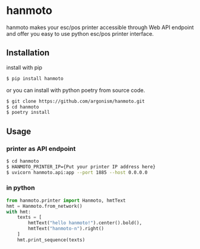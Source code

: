 # hanmoto

hanmoto makes your esc/pos printer accessible through Web API endpoint and offer you easy to use python esc/pos printer interface.

## Installation

install with pip
``` bash
$ pip install hanmoto
```

or you can install with python poetry from source code.

``` bash
$ git clone https://github.com/argonism/hanmoto.git
$ cd hanmoto
$ poetry install
```

## Usage

### printer as API endpoint
``` bash
$ cd hanmoto
$ HANMOTO_PRINTER_IP={Put your printer IP address here}
$ uvicorn hanmoto.api:app --port 1885 --host 0.0.0.0
```

### in python

``` python
from hanmoto.printer import Hanmoto, hmtText
hmt = Hanmoto.from_network()
with hmt:
    texts = [
        hmtText("hello hanmoto!").center().bold(),
        hmtText("hanmoto-n").right()
    ]
    hmt.print_sequence(texts)
```
